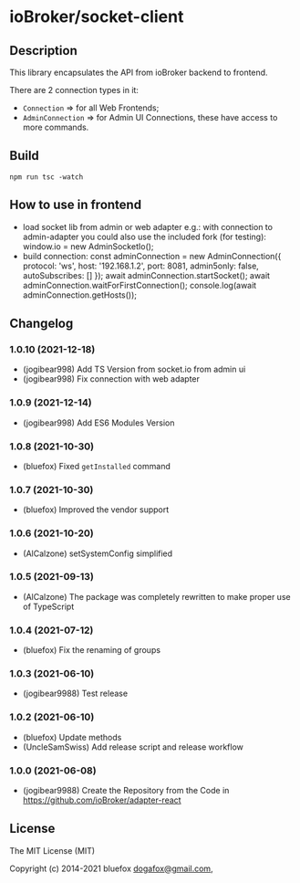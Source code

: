# ioBroker/socket-client

## Description
This library encapsulates the API from ioBroker backend to frontend.

There are 2 connection types in it:
- `Connection` => for all Web Frontends;
- `AdminConnection` => for Admin UI Connections, these have access to more commands.

## Build
`npm run tsc -watch`

## How to use in frontend

- load socket lib from admin or web adapter
  e.g.: <script src="../lib/js/socket.io.js"></script>
  with connection to admin-adapter you could also use the included fork (for testing):
  window.io = new AdminSocketIo();
- build connection:
  const adminConnection = new AdminConnection({ protocol: 'ws', host: '192.168.1.2', port: 8081, admin5only: false, autoSubscribes: [] });
  await adminConnection.startSocket();
  await adminConnection.waitForFirstConnection();
  console.log(await adminConnection.getHosts());

## Changelog
<!--
	Placeholder for the next version (at the beginning of the line):
	### **WORK IN PROGRESS** ###
-->
### 1.0.10 (2021-12-18)
* (jogibear998) Add TS Version from socket.io from admin ui
* (jogibear998) Fix connection with web adapter

### 1.0.9 (2021-12-14)
* (jogibear998) Add ES6 Modules Version

### 1.0.8 (2021-10-30)
* (bluefox) Fixed `getInstalled` command

### 1.0.7 (2021-10-30)
* (bluefox) Improved the vendor support

### 1.0.6 (2021-10-20)
* (AlCalzone) setSystemConfig simplified

### 1.0.5 (2021-09-13)
* (AlCalzone) The package was completely rewritten to make proper use of TypeScript

### 1.0.4 (2021-07-12)
* (bluefox) Fix the renaming of groups

### 1.0.3 (2021-06-10)
* (jogibear9988) Test release

### 1.0.2 (2021-06-10)
* (bluefox) Update methods
* (UncleSamSwiss) Add release script and release workflow

### 1.0.0 (2021-06-08)
* (jogibear9988) Create the Repository from the Code in https://github.com/ioBroker/adapter-react

## License
The MIT License (MIT)

Copyright (c) 2014-2021 bluefox <dogafox@gmail.com>,
